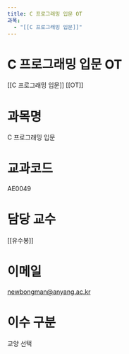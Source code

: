 ```yaml
---
title: C 프로그래밍 입문 OT
과목:
  - "[[C 프로그래밍 입문]]"
---
```


# C 프로그래밍 입문 OT

 [[C 프로그래밍 입문]] [[OT]]

# 과목명

C 프로그래밍 입문

# 교과코드

AE0049

# 담당 교수

[[유수봉]]

# 이메일

newbongman@anyang.ac.kr

# 이수 구분

교양 선택
